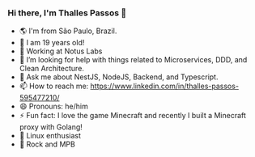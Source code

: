 ### Hi there, I'm Thalles Passos 👋


- 🌎 I'm from São Paulo, Brazil.
- 🎂 I am 19 years old!
- 🔭 Working at Notus Labs
- 🤔 I’m looking for help with things related to Microservices, DDD, and Clean Architecture.
- 💬 Ask me about NestJS, NodeJS, Backend, and Typescript.
- 📫 How to reach me: https://www.linkedin.com/in/thalles-passos-595477210/
- 😄 Pronouns: he/him
- ⚡ Fun fact: I love the game Minecraft and recently I built a Minecraft proxy with Golang!
- 🐧 Linux enthusiast
- 🎸 Rock and MPB
